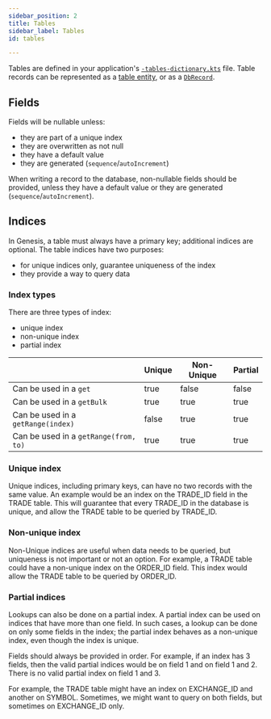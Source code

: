 ```yaml
---
sidebar_position: 2
title: Tables
sidebar_label: Tables
id: tables

---
```


Tables are defined in your application's [`-tables-dictionary.kts`](/creating-applications/defining-your-application/data-model/tables/tables-define/) file. Table records can be represented as a [table entity](../../../how-to/data-types/tables/), or as a [`DbRecord`](../../../how-to/data-types/dbrecord).

## Fields 

Fields will be nullable unless:
- they are part of a unique index
- they are overwritten as not null
- they have a default value
- they are generated (`sequence`/`autoIncrement`)

When writing a record to the database, non-nullable fields should be provided, unless they have a default value or they are generated (`sequence`/`autoIncrement`). 

## Indices

In Genesis, a table must always have a primary key; additional indices are optional. The table indices have two purposes: 

- for unique indices only, guarantee uniqueness of the index
- they provide a way to query data

### Index types 
There are three types of index:

-  unique index 
-  non-unique index
-  partial index

|                                       | Unique | Non-Unique | Partial |
|---------------------------------------|--------|------------|---------|
| Can be used in a `get`                | true   | false      | false   |
| Can be used in a `getBulk`            | true   | true       | true    |
| Can be used in a `getRange(index)`    | false  | true       | true    |
| Can be used in a `getRange(from, to)` | true   | true       | true    |

### Unique index 

Unique indices, including primary keys, can have no two records with the same value. An example would be an index on the 
TRADE_ID field in the TRADE table. This will guarantee that every TRADE_ID in the database is unique, and allow the
TRADE table to be queried by TRADE_ID. 

### Non-unique index

Non-Unique indices are useful when data needs to be queried, but uniqueness is not important or not an option. For example, a TRADE table could have a non-unique index on the ORDER_ID field. This index would allow the TRADE table to be queried by ORDER_ID.

### Partial indices

Lookups can also be done on a partial index. A partial index can be used on indices that have more than one field. In such cases, a lookup can be done on only some fields in the index; the partial index behaves as a non-unique index, even though the index is unique.

Fields should always be provided in order. For example, if an index has 3 fields, then the valid partial indices would be on field 1 and on field 1 and 2. There is no valid partial index on field 1 and 3. 

For example, the TRADE table might have an index on EXCHANGE_ID and another on SYMBOL. Sometimes, we might want to query on both fields, but sometimes on EXCHANGE_ID only.
